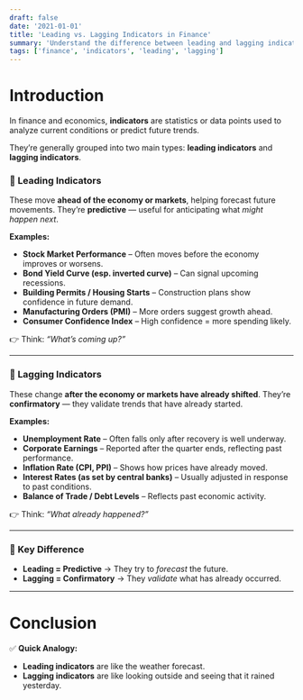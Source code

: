 ```yaml
---
draft: false
date: '2021-01-01'
title: 'Leading vs. Lagging Indicators in Finance'
summary: 'Understand the difference between leading and lagging indicators—how they help predict or confirm economic and market trends, with practical examples for each.'
tags: ['finance', 'indicators', 'leading', 'lagging']
---
```


# Introduction

In finance and economics, **indicators** are statistics or
data points used to analyze current conditions or predict future trends.

They’re generally grouped into two main types: **leading indicators** and **lagging indicators**.

### 🔹 Leading Indicators

These move **ahead of the economy or markets**, helping forecast future movements.
They’re **predictive** — useful for anticipating what _might happen next_.

**Examples:**

- **Stock Market Performance** – Often moves before the economy improves or worsens.
- **Bond Yield Curve (esp. inverted curve)** – Can signal upcoming recessions.
- **Building Permits / Housing Starts** – Construction plans show confidence in future demand.
- **Manufacturing Orders (PMI)** – More orders suggest growth ahead.
- **Consumer Confidence Index** – High confidence = more spending likely.

👉 Think: _“What’s coming up?”_

---

### 🔹 Lagging Indicators

These change **after the economy or markets have already shifted**.
They’re **confirmatory** — they validate trends that have already started.

**Examples:**

- **Unemployment Rate** – Often falls only after recovery is well underway.
- **Corporate Earnings** – Reported after the quarter ends, reflecting past performance.
- **Inflation Rate (CPI, PPI)** – Shows how prices have already moved.
- **Interest Rates (as set by central banks)** – Usually adjusted in response to past conditions.
- **Balance of Trade / Debt Levels** – Reflects past economic activity.

👉 Think: _“What already happened?”_

---

### 🔹 Key Difference

- **Leading = Predictive** → They try to _forecast_ the future.
- **Lagging = Confirmatory** → They _validate_ what has already occurred.

---

# Conclusion

✅ **Quick Analogy:**

- **Leading indicators** are like the weather forecast.
- **Lagging indicators** are like looking outside and seeing that it rained yesterday.

